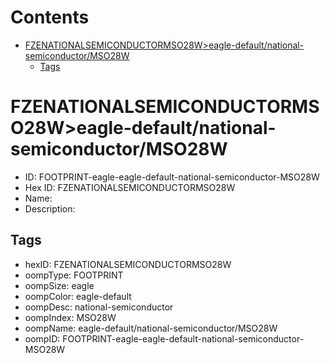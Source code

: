 



Contents
========

* [FZENATIONALSEMICONDUCTORMSO28W>eagle-default/national-semiconductor/MSO28W](#fzenationalsemiconductormso28weagle-defaultnational-semiconductormso28w)
	* [Tags](#tags)

# FZENATIONALSEMICONDUCTORMSO28W>eagle-default/national-semiconductor/MSO28W

- ID: FOOTPRINT-eagle-eagle-default-national-semiconductor-MSO28W
- Hex ID: FZENATIONALSEMICONDUCTORMSO28W
- Name: 
- Description: 

## Tags

- hexID: FZENATIONALSEMICONDUCTORMSO28W
- oompType: FOOTPRINT
- oompSize: eagle
- oompColor: eagle-default
- oompDesc: national-semiconductor
- oompIndex: MSO28W
- oompName: eagle-default/national-semiconductor/MSO28W
- oompID: FOOTPRINT-eagle-eagle-default-national-semiconductor-MSO28W
